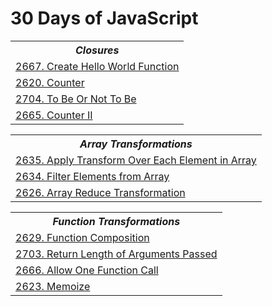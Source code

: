 # 30 Days of JavaScript

<table>
  <th>
    <b><i>Closures</i></b>
  </th>
  <tr>
    <td><a href="Solutions/JavaScript/create_hello_world_function.js">2667. Create Hello World Function</a></td>
  </tr>
  <tr>
    <td><a href="Solutions/JavaScript/counter.js">2620. Counter</a></td>
  </tr>
  <tr>
    <td><a href="Solutions/JavaScript/to_be_or_not_to_be.js">2704. To Be Or Not To Be</a></td>
  </tr>
  <tr>
    <td><a href="Solutions/JavaScript/counter_ii.js">2665. Counter II</a></td>
  </tr>
</table>

<table>
  <th>
    <b><i>Array Transformations</i></b>
  </th>
  <tr>
    <td><a href="Solutions/JavaScript/apply_transform_over_each_element_in_array.js">2635. Apply Transform Over Each Element in Array</a></td>
  </tr>
  <tr>
    <td><a href="Solutions/JavaScript/filter_elements_from_array.js">2634. Filter Elements from Array</a></td>
  </tr>
  <tr>
    <td><a href="Solutions/JavaScript/array_reduce_transformation.js">2626. Array Reduce Transformation</a></td>
  </tr>
</table>

<table>
  <th>
    <b><i>Function Transformations</i></b>
  </th>
  <tr>
    <td><a href="Solutions/JavaScript/function_composition.js">2629. Function Composition</a></td>
  </tr>
  <tr>
    <td><a href="Solutions/JavaScript/return_length_of_arguments_passed.js">2703. Return Length of Arguments Passed</a></td>
  </tr>
  <tr>
    <td><a href="Solutions/JavaScript/allow_one_function_call.js">2666. Allow One Function Call</a></td>
  </tr>
  <tr>
    <td><a href="Solutions/JavaScript/memoize.js">2623. Memoize</a></td>
  </tr>
</table>
